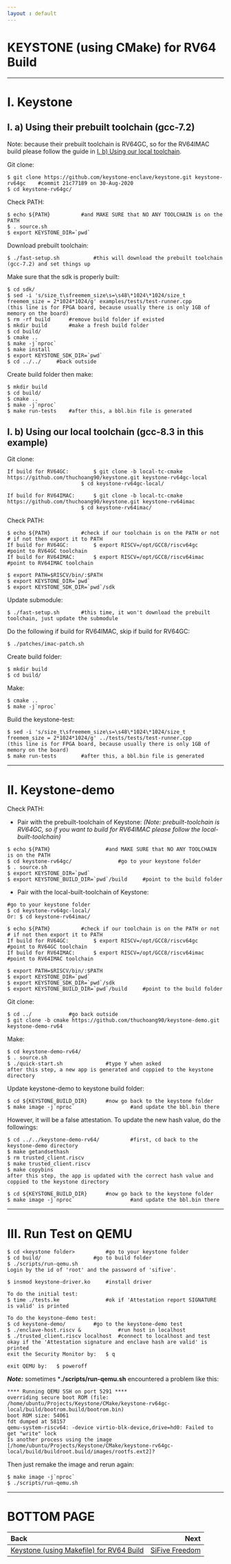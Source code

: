 ```yaml
---
layout : default
---
```


# KEYSTONE (using CMake) for RV64 Build

* * *

# I. Keystone

## I. a) Using their prebuilt toolchain (gcc-7.2)

Note: because their prebuilt toolchain is RV64GC, so for the RV64IMAC build please follow the guide in [I. b) Using our local toolchain](#i-b-using-our-local-toolchain-gcc-83-in-this-example).

Git clone:
```
$ git clone https://github.com/keystone-enclave/keystone.git keystone-rv64gc	#commit 21c77189 on 30-Aug-2020
$ cd keystone-rv64gc/
```

Check PATH:
```
$ echo ${PATH}			#and MAKE SURE that NO ANY TOOLCHAIN is on the PATH
$ . source.sh
$ export KEYSTONE_DIR=`pwd`
```

Download prebuilt toolchain:
```
$ ./fast-setup.sh			#this will download the prebuilt toolchain (gcc-7.2) and set things up
```

Make sure that the sdk is properly built:
```
$ cd sdk/
$ sed -i 's/size_t\sfreemem_size\s=\s48\*1024\*1024/size_t freemem_size = 2*1024*1024/g' examples/tests/test-runner.cpp
(this line is for FPGA board, because usually there is only 1GB of memory on the board)
$ rm -rf build		#remove build folder if existed
$ mkdir build		#make a fresh build folder
$ cd build/
$ cmake ..
$ make -j`nproc`
$ make install
$ export KEYSTONE_SDK_DIR=`pwd`
$ cd ../../		#back outside
```

Create build folder then make:
```
$ mkdir build
$ cd build/
$ cmake ..
$ make -j`nproc`
$ make run-tests	#after this, a bbl.bin file is generated
```

## I. b) Using our local toolchain (gcc-8.3 in this example)

Git clone:
```
If build for RV64GC:		$ git clone -b local-tc-cmake https://github.com/thuchoang90/keystone.git keystone-rv64gc-local
						$ cd keystone-rv64gc-local/

If build for RV64IMAC:		$ git clone -b local-tc-cmake https://github.com/thuchoang90/keystone.git keystone-rv64imac
						$ cd keystone-rv64imac/
```

Check PATH:
```
$ echo ${PATH}			#check if our toolchain is on the PATH or not
# if not then export it to PATH
If build for RV64GC:		$ export RISCV=/opt/GCC8/riscv64gc			#point to RV64GC toolchain
If build for RV64IMAC:		$ export RISCV=/opt/GCC8/riscv64imac		#point to RV64IMAC toolchain

$ export PATH=$RISCV/bin/:$PATH
$ export KEYSTONE_DIR=`pwd`
$ export KEYSTONE_SDK_DIR=`pwd`/sdk
```

Update submodule:
```
$ ./fast-setup.sh		#this time, it won't download the prebuilt toolchain, just update the submodule
```

Do the following if build for RV64IMAC, skip if build for RV64GC:
```
$ ./patches/imac-patch.sh
```

Create build folder:
```
$ mkdir build
$ cd build/
```

Make:
```
$ cmake ..
$ make -j`nproc`
```

Build the keystone-test:
```
$ sed -i 's/size_t\sfreemem_size\s=\s48\*1024\*1024/size_t freemem_size = 2*1024*1024/g' ../tests/tests/test-runner.cpp
(this line is for FPGA board, because usually there is only 1GB of memory on the board)
$ make run-tests		#after this, a bbl.bin file is generated
```

* * *

# II. Keystone-demo

Check PATH:
- Pair with the prebuilt-toolchain of Keystone: *(Note: prebuilt-toolchain is RV64GC, so if you want to build for RV64IMAC please follow the local-built-toolchain)*

```
$ echo ${PATH}					#and MAKE SURE that NO ANY TOOLCHAIN is on the PATH
$ cd keystone-rv64gc/				#go to your keystone folder
$ . source.sh
$ export KEYSTONE_DIR=`pwd`
$ export KEYSTONE_BUILD_DIR=`pwd`/build		#point to the build folder
```

- Pair with the local-built-toolchain of Keystone:

```
#go to your keystone folder
$ cd keystone-rv64gc-local/
Or: $ cd keystone-rv64imac/

$ echo ${PATH}			#check if our toolchain is on the PATH or not
# if not then export it to PATH
If build for RV64GC:		$ export RISCV=/opt/GCC8/riscv64gc			#point to RV64GC toolchain
If build for RV64IMAC:		$ export RISCV=/opt/GCC8/riscv64imac		#point to RV64IMAC toolchain

$ export PATH=$RISCV/bin/:$PATH
$ export KEYSTONE_DIR=`pwd`
$ export KEYSTONE_SDK_DIR=`pwd`/sdk
$ export KEYSTONE_BUILD_DIR=`pwd`/build		#point to the build folder
```

Git clone:
```
$ cd ../			#go back outside
$ git clone -b cmake https://github.com/thuchoang90/keystone-demo.git keystone-demo-rv64
```

Make:
```
$ cd keystone-demo-rv64/
$ . source.sh
$ ./quick-start.sh				#type Y when asked
after this step, a new app is generated and coppied to the keystone directory
```

Update keystone-demo to keystone build folder:
```
$ cd ${KEYSTONE_BUILD_DIR}		#now go back to the keystone folder
$ make image -j`nproc`					#and update the bbl.bin there
```

However, it will be a false attestation. To update the new hash value, do the followings:
```
$ cd ../../keystone-demo-rv64/			#first, cd back to the keystone-demo directory
$ make getandsethash
$ rm trusted_client.riscv
$ make trusted_client.riscv
$ make copybins
after this step, the app is updated with the correct hash value and coppied to the keystone directory

$ cd ${KEYSTONE_BUILD_DIR}		#now go back to the keystone folder
$ make image -j`nproc`					#and update the bbl.bin there
```

* * *

# III. Run Test on QEMU

```
$ cd <keystone folder>			#go to your keystone folder
$ cd build/					#go to build folder
$ ./scripts/run-qemu.sh
Login by the id of 'root' and the password of 'sifive'.

$ insmod keystone-driver.ko		#install driver

To do the initial test:
$ time ./tests.ke				#ok if 'Attestation report SIGNATURE is valid' is printed

To do the keystone-demo test:
$ cd keystone-demo/			#go to the keystone-demo test
$ ./enclave-host.riscv &			#run host in localhost
$ ./trusted_client.riscv localhost	#connect to localhost and test
okay if the 'Attestation signature and enclave hash are valid' is printed
exit the Security Monitor by:	$ q

exit QEMU by:	$ poweroff
```

***Note:*** sometimes ***./scripts/run-qemu.sh** encountered a problem like this:
```
**** Running QEMU SSH on port 5291 ****
overriding secure boot ROM (file: /home/ubuntu/Projects/Keystone/CMake/keystone-rv64gc-local/build/bootrom.build/bootrom.bin)
boot ROM size: 54061
fdt dumped at 58157
qemu-system-riscv64: -device virtio-blk-device,drive=hd0: Failed to get "write" lock
Is another process using the image [/home/ubuntu/Projects/Keystone/CMake/keystone-rv64gc-local/build/buildroot.build/images/rootfs.ext2]?
```

Then just remake the image and rerun again:
```
$ make image -j`nproc`
$ ./scripts/run-qemu.sh
```

* * *

# BOTTOM PAGE

| Back | Next |
| :--- | ---: |
| [Keystone (using Makefile) for RV64 Build](./keystone-makefile-64.md) | [SiFive Freedom](./vc707.md) |
